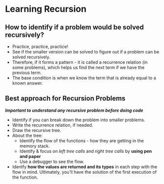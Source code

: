 <h1>Learning Recursion</h1>

<h2>How to identify if a problem would be solved recursively?</h2>

- Practice, practice, practice!
- See if the smaller version can be solved to figure out if a problem can be solved recursively.
- Therefore, if it forms a pattern - it is called a recurrence relation (in some problems), which helps us find the next term if we have the previous term.
- The base condition is when we know the term that is already equal to a known answer.

<h2>Best approach for Recursion Problems</h2>

**_Important to understand any recursive problem before doing code_**

- Identify if you can break down the problem into smaller problems.
- Write the recurrence relation, if needed.
- Draw the recursive tree.
- About the tree:
  - Identify the flow of the functions - how they are getting in the memory stack.
  - Identify & focus on _left tree calls_ and _right tree calls_ by **using pen and paper**
  - Use a debugger to see the flow.
- Identfy **how the values are returned and its types** in each step with the flow in mind. Ultimately, you'll have the solution of the first execution of the function.
